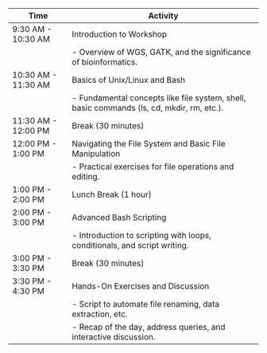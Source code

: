 | Time          | Activity                                             |
|---------------|------------------------------------------------------|
| 9:30 AM - 10:30 AM | Introduction to Workshop                           |
|               | - Overview of WGS, GATK, and the significance of bioinformatics. |
| 10:30 AM - 11:30 AM | Basics of Unix/Linux and Bash                     |
|               | - Fundamental concepts like file system, shell, basic commands (ls, cd, mkdir, rm, etc.). |
| 11:30 AM - 12:00 PM | Break (30 minutes)                                |
| 12:00 PM - 1:00 PM | Navigating the File System and Basic File Manipulation |
|               | - Practical exercises for file operations and editing. |
| 1:00 PM - 2:00 PM | Lunch Break (1 hour)                                |
| 2:00 PM - 3:00 PM | Advanced Bash Scripting                            |
|               | - Introduction to scripting with loops, conditionals, and script writing. |
| 3:00 PM - 3:30 PM | Break (30 minutes)                                 |
| 3:30 PM - 4:30 PM | Hands-On Exercises and Discussion                  |
|               | - Script to automate file renaming, data extraction, etc. |
|               | - Recap of the day, address queries, and interactive discussion. |
